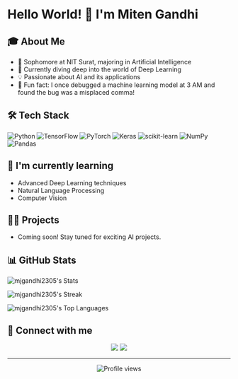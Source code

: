 # Hello World! 👋 I'm Miten Gandhi

## 🎓 About Me
- 🏫 Sophomore at NIT Surat, majoring in Artificial Intelligence
- 🧠 Currently diving deep into the world of Deep Learning
- 💡 Passionate about AI and its applications
- 🎉 Fun fact: I once debugged a machine learning model at 3 AM and found the bug was a misplaced comma!

## 🛠 Tech Stack
![Python](https://img.shields.io/badge/python-3670A0?style=for-the-badge&logo=python&logoColor=ffdd54)
![TensorFlow](https://img.shields.io/badge/TensorFlow-%23FF6F00.svg?style=for-the-badge&logo=TensorFlow&logoColor=white)
![PyTorch](https://img.shields.io/badge/PyTorch-%23EE4C2C.svg?style=for-the-badge&logo=PyTorch&logoColor=white)
![Keras](https://img.shields.io/badge/Keras-%23D00000.svg?style=for-the-badge&logo=Keras&logoColor=white)
![scikit-learn](https://img.shields.io/badge/scikit--learn-%23F7931E.svg?style=for-the-badge&logo=scikit-learn&logoColor=white)
![NumPy](https://img.shields.io/badge/numpy-%23013243.svg?style=for-the-badge&logo=numpy&logoColor=white)
![Pandas](https://img.shields.io/badge/pandas-%23150458.svg?style=for-the-badge&logo=pandas&logoColor=white)

## 🌱 I'm currently learning
- Advanced Deep Learning techniques
- Natural Language Processing
- Computer Vision

## 👨‍💻 Projects
<!-- You can add your projects here once you have some to showcase -->
- Coming soon! Stay tuned for exciting AI projects.

## 📊 GitHub Stats

![mjgandhi2305's Stats](https://github-readme-stats.vercel.app/api?username=mjgandhi2305&theme=merko&show_icons=true&hide_border=true&count_private=true)

![mjgandhi2305's Streak](https://github-readme-streak-stats.herokuapp.com/?user=mjgandhi2305&theme=merko&hide_border=true)

![mjgandhi2305's Top Languages](https://github-readme-stats.vercel.app/api/top-langs/?username=mjgandhi2305&theme=merko&show_icons=true&hide_border=true&layout=compact)

## 🤝 Connect with me
<p align="center">
  <a href="https://linkedin.com/in/mitengandhi"><img src="https://img.shields.io/badge/LinkedIn-0077B5?style=for-the-badge&logo=linkedin&logoColor=white"/></a>
  <a href="https://github.com/mjgandhi2305"><img src="https://img.shields.io/badge/GitHub-100000?style=for-the-badge&logo=github&logoColor=white"/></a>
  <!-- Add your email badge here if you'd like to include it -->
</p>

---

<div align="center">
  <img src="https://komarev.com/ghpvc/?username=mjgandhi2305&label=Profile%20views&color=0e75b6&style=flat" alt="Profile views">
</div>
